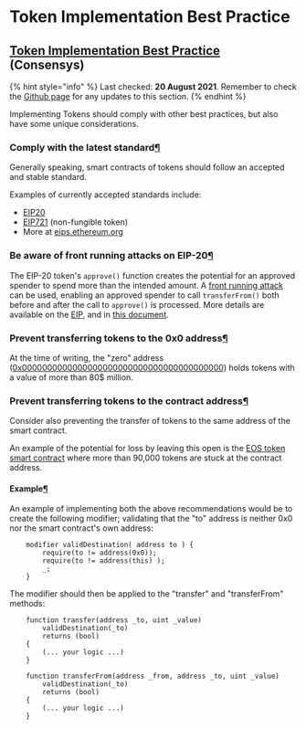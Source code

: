 # Token Implementation Best Practice

## [Token Implementation Best Practice](https://consensys.github.io/smart-contract-best-practices/tokens/) (Consensys)

{% hint style="info" %}
Last checked: **20 August 2021**. Remember to check the [Github page](https://consensys.github.io/smart-contract-best-practices/tokens/) for any updates to this section.
{% endhint %}

Implementing Tokens should comply with other best practices, but also have some unique considerations.

### Comply with the latest standard[¶](https://consensys.github.io/smart-contract-best-practices/tokens/#comply-with-the-latest-standard) <a href="#comply-with-the-latest-standard" id="comply-with-the-latest-standard"></a>

Generally speaking, smart contracts of tokens should follow an accepted and stable standard.

Examples of currently accepted standards include:

* [EIP20](https://github.com/ethereum/EIPs/blob/master/EIPS/eip-20.md)
* [EIP721](https://github.com/ethereum/EIPs/blob/master/EIPS/eip-721.md) (non-fungible token)
* More at [eips.ethereum.org](https://eips.ethereum.org/erc#final)

### Be aware of front running attacks on EIP-20[¶](https://consensys.github.io/smart-contract-best-practices/tokens/#be-aware-of-front-running-attacks-on-eip-20) <a href="#be-aware-of-front-running-attacks-on-eip-20" id="be-aware-of-front-running-attacks-on-eip-20"></a>

The EIP-20 token's `approve()` function creates the potential for an approved spender to spend more than the intended amount. A [front running attack](https://consensys.github.io/smart-contract-best-practices/known\_attacks/#transaction-ordering-dependence-tod-front-running) can be used, enabling an approved spender to call `transferFrom()` both before and after the call to `approve()` is processed. More details are available on the [EIP](https://github.com/ethereum/EIPs/blob/master/EIPS/eip-20.md#approve), and in [this document](https://docs.google.com/document/d/1YLPtQxZu1UAvO9cZ1O2RPXBbT0mooh4DYKjA\_jp-RLM/edit).

### Prevent transferring tokens to the 0x0 address[¶](https://consensys.github.io/smart-contract-best-practices/tokens/#prevent-transferring-tokens-to-the-0x0-address) <a href="#prevent-transferring-tokens-to-the-0x0-address" id="prevent-transferring-tokens-to-the-0x0-address"></a>

At the time of writing, the "zero" address ([0x0000000000000000000000000000000000000000](https://etherscan.io/address/0x0000000000000000000000000000000000000000)) holds tokens with a value of more than 80$ million.

### Prevent transferring tokens to the contract address[¶](https://consensys.github.io/smart-contract-best-practices/tokens/#prevent-transferring-tokens-to-the-contract-address) <a href="#prevent-transferring-tokens-to-the-contract-address" id="prevent-transferring-tokens-to-the-contract-address"></a>

Consider also preventing the transfer of tokens to the same address of the smart contract.

An example of the potential for loss by leaving this open is the [EOS token smart contract](https://etherscan.io/address/0x86fa049857e0209aa7d9e616f7eb3b3b78ecfdb0) where more than 90,000 tokens are stuck at the contract address.

#### Example[¶](https://consensys.github.io/smart-contract-best-practices/tokens/#example) <a href="#example" id="example"></a>

An example of implementing both the above recommendations would be to create the following modifier; validating that the "to" address is neither 0x0 nor the smart contract's own address:

```
    modifier validDestination( address to ) {
        require(to != address(0x0));
        require(to != address(this) );
        _;
    }
```

The modifier should then be applied to the "transfer" and "transferFrom" methods:

```
    function transfer(address _to, uint _value)
        validDestination(_to)
        returns (bool) 
    {
        (... your logic ...)
    }

    function transferFrom(address _from, address _to, uint _value)
        validDestination(_to)
        returns (bool) 
    {
        (... your logic ...)
    }
```
